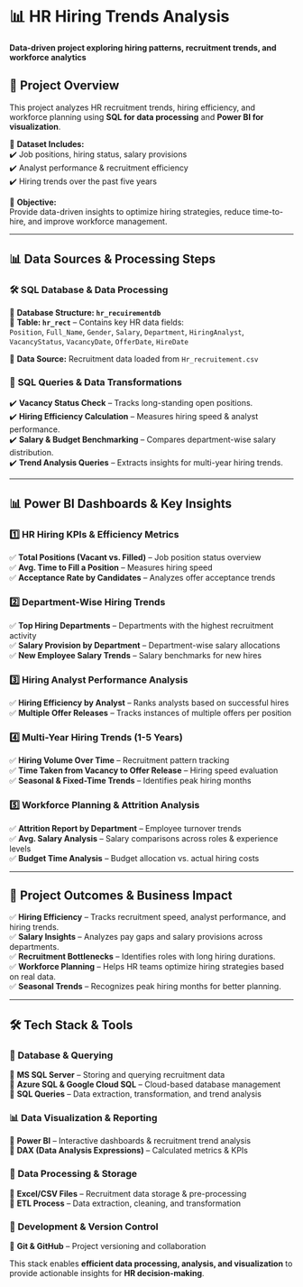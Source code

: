 # 📊 HR Hiring Trends Analysis  
**Data-driven project exploring hiring patterns, recruitment trends, and workforce analytics**


## 📌 Project Overview  
This project analyzes HR recruitment trends, hiring efficiency, and workforce planning using **SQL for data processing** and **Power BI for visualization**.  

📂 **Dataset Includes:**  
✔️ Job positions, hiring status, salary provisions  
✔️ Analyst performance & recruitment efficiency  
✔️ Hiring trends over the past five years  

🎯 **Objective:**  
Provide data-driven insights to optimize hiring strategies, reduce time-to-hire, and improve workforce management.  

---

## 📊 Data Sources & Processing Steps  

### 🛠️ **SQL Database & Data Processing**  
📌 **Database Structure: `hr_recuirementdb`**  
🔹 **Table: `hr_rect`** – Contains key HR data fields:  
`Position`, `Full_Name`, `Gender`, `Salary`, `Department`, `HiringAnalyst`, `VacancyStatus`, `VacancyDate`, `OfferDate`, `HireDate`  

📂 **Data Source:** Recruitment data loaded from `Hr_recruitement.csv`  

### 🔄 **SQL Queries & Data Transformations**  
✔️ **Vacancy Status Check** – Tracks long-standing open positions.  
✔️ **Hiring Efficiency Calculation** – Measures hiring speed & analyst performance.  
✔️ **Salary & Budget Benchmarking** – Compares department-wise salary distribution.  
✔️ **Trend Analysis Queries** – Extracts insights for multi-year hiring trends.  

---

## 📊 Power BI Dashboards & Key Insights  

### 1️⃣ **HR Hiring KPIs & Efficiency Metrics**  
✅ **Total Positions (Vacant vs. Filled)** – Job position status overview  
✅ **Avg. Time to Fill a Position** – Measures hiring speed  
✅ **Acceptance Rate by Candidates** – Analyzes offer acceptance trends  

### 2️⃣ **Department-Wise Hiring Trends**  
✅ **Top Hiring Departments** – Departments with the highest recruitment activity  
✅ **Salary Provision by Department** – Department-wise salary allocations  
✅ **New Employee Salary Trends** – Salary benchmarks for new hires  

### 3️⃣ **Hiring Analyst Performance Analysis**  
✅ **Hiring Efficiency by Analyst** – Ranks analysts based on successful hires  
✅ **Multiple Offer Releases** – Tracks instances of multiple offers per position  

### 4️⃣ **Multi-Year Hiring Trends (1-5 Years)**  
✅ **Hiring Volume Over Time** – Recruitment pattern tracking  
✅ **Time Taken from Vacancy to Offer Release** – Hiring speed evaluation  
✅ **Seasonal & Fixed-Time Trends** – Identifies peak hiring months  

### 5️⃣ **Workforce Planning & Attrition Analysis**  
✅ **Attrition Report by Department** – Employee turnover trends  
✅ **Avg. Salary Analysis** – Salary comparisons across roles & experience levels  
✅ **Budget Time Analysis** – Budget allocation vs. actual hiring costs  

---

## 🎯 Project Outcomes & Business Impact  

✅ **Hiring Efficiency** – Tracks recruitment speed, analyst performance, and hiring trends.  
✅ **Salary Insights** – Analyzes pay gaps and salary provisions across departments.  
✅ **Recruitment Bottlenecks** – Identifies roles with long hiring durations.  
✅ **Workforce Planning** – Helps HR teams optimize hiring strategies based on real data.  
✅ **Seasonal Trends** – Recognizes peak hiring months for better planning.  

---

## 🛠️ Tech Stack & Tools  

### **📌 Database & Querying**  
🔹 **MS SQL Server** – Storing and querying recruitment data  
🔹 **Azure SQL & Google Cloud SQL** – Cloud-based database management  
🔹 **SQL Queries** – Data extraction, transformation, and trend analysis  

### **📊 Data Visualization & Reporting**  
🔹 **Power BI** – Interactive dashboards & recruitment trend analysis  
🔹 **DAX (Data Analysis Expressions)** – Calculated metrics & KPIs  

### **📂 Data Processing & Storage**  
🔹 **Excel/CSV Files** – Recruitment data storage & pre-processing  
🔹 **ETL Process** – Data extraction, cleaning, and transformation  

### **🔗 Development & Version Control**  
🔹 **Git & GitHub** – Project versioning and collaboration  

This stack enables **efficient data processing, analysis, and visualization** to provide actionable insights for **HR decision-making**.  



